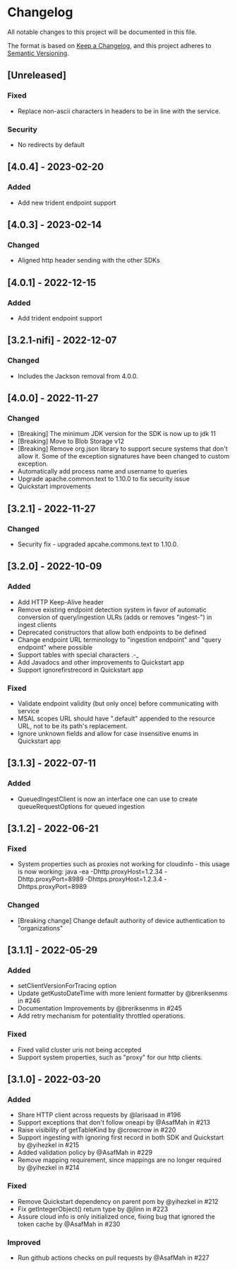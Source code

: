 # Changelog
All notable changes to this project will be documented in this file.

The format is based on [Keep a Changelog](https://keepachangelog.com/en/1.0.0/),
and this project adheres to [Semantic Versioning](https://semver.org/spec/v2.0.0.html).

## [Unreleased]
### Fixed
* Replace non-ascii characters in headers to be in line with the service.
### Security
* No redirects by default

## [4.0.4] - 2023-02-20
### Added
- Add new trident endpoint support

## [4.0.3] - 2023-02-14
### Changed
- Aligned http header sending with the other SDKs

## [4.0.1] - 2022-12-15
### Added
- Add trident endpoint support

## [3.2.1-nifi] - 2022-12-07
### Changed
- Includes the Jackson removal from 4.0.0.

## [4.0.0] - 2022-11-27
### Changed
- [Breaking] The minimum JDK version for the SDK is now up to jdk 11
- [Breaking] Move to Blob Storage v12
- [Breaking] Remove org.json library to support secure systems that don't allow it. Some of the exception signatures have been changed to custom exception.
- Automatically add process name and username to queries
- Upgrade apache.common.text to 1.10.0 to fix security issue
- Quickstart improvements

## [3.2.1] - 2022-11-27
### Changed
- Security fix - upgraded apcahe.commons.text to 1.10.0.

## [3.2.0] - 2022-10-09
### Added
- Add HTTP Keep-Alive header
- Remove existing endpoint detection system in favor of automatic conversion of query/ingestion ULRs (adds or removes "ingest-") in ingest clients
- Deprecated constructors that allow both endpoints to be defined
- Change endpoint URL terminology to "ingestion endpoint" and "query endpoint" where possible
- Support tables with special characters .-_
- Add Javadocs and other improvements to Quickstart app
- Support ignorefirstrecord in Quickstart app
### Fixed
- Validate endpoint validity (but only once) before communicating with service
- MSAL scopes URL should have ".default" appended to the resource URL, not to be its path's replacement.
- Ignore unknown fields and allow for case insensitive enums in Quickstart app

## [3.1.3] - 2022-07-11
### Added
- QueuedIngestClient is now an interface one can use to create queueRequestOptions for queued ingestion

## [3.1.2] - 2022-06-21
### Fixed
- System properties such as proxies not working for cloudinfo - this usage is now working: java -ea -Dhttp.proxyHost=1.2.34 -Dhttp.proxyPort=8989 -Dhttps.proxyHost=1.2.3.4 -Dhttps.proxyPort=8989
### Changed
- [Breaking change] Change default authority of device authentication to "organizations"

## [3.1.1] - 2022-05-29
### Added
- setClientVersionForTracing option
- Update getKustoDateTime with more lenient formatter by @breriksenms in #246
- Documentation Improvements by @breriksenms in #245
- Add retry mechanism for potentiality throttled operations.
### Fixed
- Fixed valid cluster uris not being accepted
- Support system properties, such as "proxy" for our http clients.

## [3.1.0] - 2022-03-20
### Added
- Share HTTP client across requests by @larisaad in #196
- Support exceptions that don't follow oneapi by @AsafMah in #213
- Raise visibility of getTableKind by @crowcrow in #220
- Support ingesting with ignoring first record in both SDK and Quickstart by @yihezkel in #215
- Added validation policy by @AsafMah in #229
- Remove mapping requirement, since mappings are no longer required by @yihezkel in #214
### Fixed
- Remove Quickstart dependency on parent pom by @yihezkel in #212
- Fix getIntegerObject() return type by @jlinn in #223
- Assure cloud info is only initialized once, fixing bug that ignored the token cache by @AsafMah in #230
### Improved
- Run github actions checks on pull requests by @AsafMah in #227
